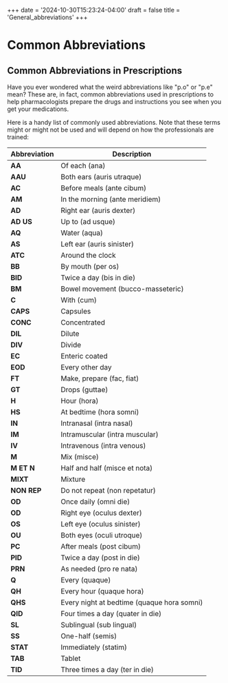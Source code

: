 +++
date = '2024-10-30T15:23:24-04:00'
draft = false
title = 'General_abbreviations'
+++

# Common Abbreviations

## Common Abbreviations in Prescriptions

Have you ever wondered what the weird abbreviations like "p.o" or "p.e" mean? These are, in fact, common abbreviations used in prescriptions to help pharmacologists prepare the drugs and instructions you see when you get your medications.

Here is a handy list of commonly used abbreviations. Note that these terms might or might not be used and will depend on how the professionals are trained:

| Abbreviation | Description                            |
|--------------|----------------------------------------|
| **AA**       | Of each (ana)                         |
| **AAU**      | Both ears (auris utraque)            |
| **AC**       | Before meals (ante cibum)            |
| **AM**       | In the morning (ante meridiem)       |
| **AD**       | Right ear (auris dexter)             |
| **AD US**    | Up to (ad usque)                     |
| **AQ**       | Water (aqua)                          |
| **AS**       | Left ear (auris sinister)             |
| **ATC**      | Around the clock                      |
| **BB**       | By mouth (per os)                    |
| **BID**      | Twice a day (bis in die)            |
| **BM**       | Bowel movement (bucco-masseteric)    |
| **C**        | With (cum)                            |
| **CAPS**     | Capsules                               |
| **CONC**     | Concentrated                           |
| **DIL**      | Dilute                                 |
| **DIV**      | Divide                                 |
| **EC**       | Enteric coated                        |
| **EOD**      | Every other day                       |
| **FT**       | Make, prepare (fac, fiat)            |
| **GT**       | Drops (guttae)                        |
| **H**        | Hour (hora)                           |
| **HS**       | At bedtime (hora somni)              |
| **IN**       | Intranasal (intra nasal)             |
| **IM**       | Intramuscular (intra muscular)       |
| **IV**       | Intravenous (intra venous)           |
| **M**        | Mix (misce)                           |
| **M ET N**   | Half and half (misce et nota)        |
| **MIXT**     | Mixture                                |
| **NON REP**  | Do not repeat (non repetatur)        |
| **OD**       | Once daily (omni die)                |
| **OD**       | Right eye (oculus dexter)            |
| **OS**       | Left eye (oculus sinister)            |
| **OU**       | Both eyes (oculi utroque)            |
| **PC**       | After meals (post cibum)             |
| **PID**      | Twice a day (post in die)            |
| **PRN**      | As needed (pro re nata)              |
| **Q**        | Every (quaque)                        |
| **QH**       | Every hour (quaque hora)             |
| **QHS**      | Every night at bedtime (quaque hora somni) |
| **QID**      | Four times a day (quater in die)     |
| **SL**       | Sublingual (sub lingual)             |
| **SS**       | One-half (semis)                     |
| **STAT**     | Immediately (statim)                 |
| **TAB**      | Tablet                                 |
| **TID**      | Three times a day (ter in die)      |
